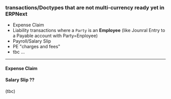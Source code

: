 ### transactions/Doctypes that are not multi-currency ready yet in ERPNext

- Expense Claim
- Liability transactions where a `Party` is an **Employee** (like Jounral Entry to a Payable account with Party=Enployee)
- Payroll/Salary Slip
- PE "charges and fees"
- tbc ...

---

#### Expense Claim


#### Salary Slip ??
(tbc)
